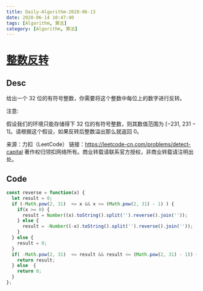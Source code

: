 ```yaml
---
title: Daily-Algorithm-2020-06-13
date: 2020-06-14 10:47:40
tags: [Algorithm, 算法]
category: [Algorithm, 算法]
---
```




#  [整数反转](https://leetcode-cn.com/problems/reverse-integer/)



## Desc 

给出一个 32 位的有符号整数，你需要将这个整数中每位上的数字进行反转。

注意:

假设我们的环境只能存储得下 32 位的有符号整数，则其数值范围为 [−231,  231 − 1]。请根据这个假设，如果反转后整数溢出那么就返回 0。

来源：力扣（LeetCode）
链接：https://leetcode-cn.com/problems/detect-capital
著作权归领扣网络所有。商业转载请联系官方授权，非商业转载请注明出处。



## Code



```js
const reverse = function(x) {
  let result = 0;
  if (-Math.pow(2, 31)  <= x && x <= (Math.pow(2, 31) - 1) ) {
    if(x >= 0) {
      result = Number((x).toString().split('').reverse().join(''));
    } else {
      result = -Number((-x).toString().split('').reverse().join(''));
    }
  } else {
    result = 0;
  }
  if( -Math.pow(2, 31)  <= result && result <= (Math.pow(2, 31) - 1)) {
    return result;
  } else  {
    return 0;
  }
};

```

